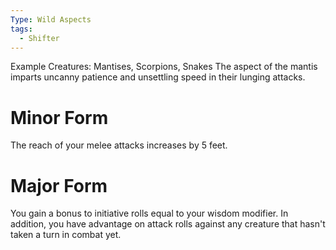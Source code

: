 ```yaml
---
Type: Wild Aspects
tags:
  - Shifter
---
```

Example Creatures: Mantises, Scorpions, Snakes
The aspect of the mantis imparts uncanny patience and unsettling speed in their lunging attacks.

# Minor Form
The reach of your melee attacks increases by 5 feet.

# Major Form
You gain a bonus to initiative rolls equal to your wisdom modifier. In addition, you have advantage on attack rolls against any creature that hasn't taken a turn in combat yet.